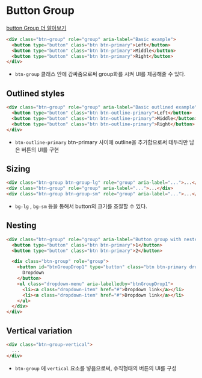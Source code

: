 # Button Group

[button Group 더 알아보기](https://getbootstrap.com/docs/5.1/components/button-group/)

```html
<div class="btn-group" role="group" aria-label="Basic example">
  <button type="button" class="btn btn-primary">Left</button>
  <button type="button" class="btn btn-primary">Middle</button>
  <button type="button" class="btn btn-primary">Right</button>
</div>
```

- `btn-group`  클래스 안에 감싸줌으로써 group화를 시켜 UI를 제공해줄 수 있다.

## Outlined styles

```HTML
<div class="btn-group" role="group" aria-label="Basic outlined example">
  <button type="button" class="btn btn-outline-primary">Left</button>
  <button type="button" class="btn btn-outline-primary">Middle</button>
  <button type="button" class="btn btn-outline-primary">Right</button>
</div>
```

- `btn-outline-primary` btn-primary 사이에 outline을 추가함으로써 테두리만 남은 버튼의 UI를 구현

## Sizing

```html
<div class="btn-group btn-group-lg" role="group" aria-label="...">...</div>
<div class="btn-group" role="group" aria-label="...">...</div>
<div class="btn-group btn-group-sm" role="group" aria-label="...">...</div>
```

- `bg-lg` , `bg-sm` 등을 통해서 button의 크기를 조절할 수 있다. 

## Nesting

```html
<div class="btn-group" role="group" aria-label="Button group with nested dropdown">
  <button type="button" class="btn btn-primary">1</button>
  <button type="button" class="btn btn-primary">2</button>

  <div class="btn-group" role="group">
    <button id="btnGroupDrop1" type="button" class="btn btn-primary dropdown-toggle" data-bs-toggle="dropdown" aria-expanded="false">
      Dropdown
    </button>
    <ul class="dropdown-menu" aria-labelledby="btnGroupDrop1">
      <li><a class="dropdown-item" href="#">Dropdown link</a></li>
      <li><a class="dropdown-item" href="#">Dropdown link</a></li>
    </ul>
  </div>
</div>
```

## Vertical variation

```html
<div class="btn-group-vertical">
  ...
</div>
```

- `btn-group` 에 `vertical` 요소를 넣음으로써, 수직형태의 버튼의 UI를 구성
